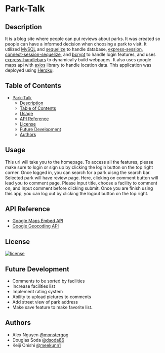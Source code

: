 # Park-Talk

## Description

It is a blog site where people can put reviews about parks. It was created so people can have a informed decision when choosing a park to visit. It utilized [MySQL](https://www.mysql.com/) and [sequelize](https://www.npmjs.com/package/sequelize) to handle database, [express-session](https://www.npmjs.com/package/express-session), [connect-session-sequelize](https://www.npmjs.com/package/connect-session-sequelize), and [bcrypt](https://www.npmjs.com/package/bcrypt) to handle login features, and uses [express-handlebars](https://www.npmjs.com/package/express-handlebars) to dynamically build webpages. It also uses google maps api with [axios](https://www.npmjs.com/package/axios) library to handle location data. This application was deployed using [Heroku](https://www.heroku.com/platform).

## Table of Contents

- [Park-Talk](#park-talk)
  - [Description](#description)
  - [Table of Contents](#table-of-contents)
  - [Usage](#usage)
  - [API Reference](#api-reference)
  - [License](#license)
  - [Future Development](#future-development)
  - [Authors](#authors)

## Usage

This url will take you to the homepage. To access all the features, please make sure to login or sign up by clicking the login button on the top right corner. Once logged in, you can search for a park uisng the search bar. Selected park will have review page. Here, clicking on comment button will lead you to comment page. Please input title, choose a facility to comment on, and input comment before clicking submit. Once you are finish using this app, you can log out by clicking the logout button on the top right.

## API Reference

- [Google Maps Embed API](https://console.cloud.google.com/apis/library/maps-embed-backend.googleapis.com?project=circular-hybrid-392804)
- [Google Geocoding API](https://console.cloud.google.com/apis/library/geocoding-backend.googleapis.com?project=circular-hybrid-392804)
## License
  
[![license](https://img.shields.io/badge/License-MIT-green)](https://choosealicense.com/licenses/mit/)

## Future Development

- Comments to be sorted by facilities
- Increase facilities list
- Implement rating system
- Ability to upload pictures to comments
- Add street view of park address
- Make save feature to make favorite list.

## Authors

- Alex Nguyen [@monstergog](https://github.com/monstergog)
- Douglas Soda [@dsoda86](https://github.com/dsoda86)
- Keiji Onishi [@meekunn1](https://github.com/meekunn1)
